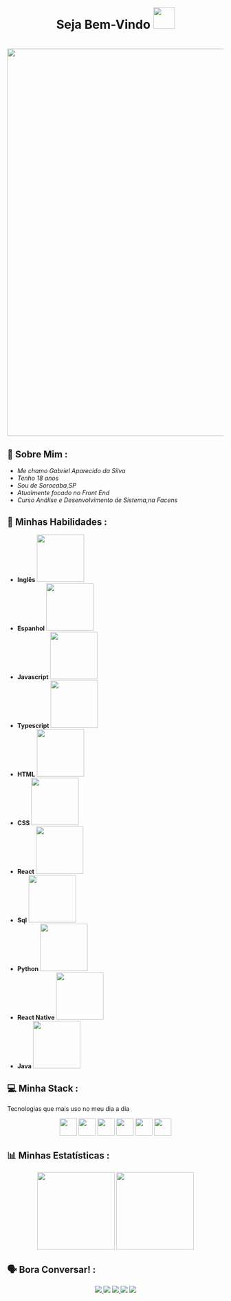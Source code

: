 <h1 align="center"> Seja Bem-Vindo <img src="https://media.giphy.com/media/JUq9ohFN2eSLJllrkd/giphy.gif" width="50px"><h1/>

 <img align="center" src="https://ipcsdemo.files.wordpress.com/2016/03/jarvis-iron-man.gif?w=810&h=241" width="900px">
  
  
  ## 👀 Sobre Mim :
   - *Me chamo Gabriel Aparecido da Silva*
   - *Tenho 18 anos* 
   - *Sou de Sorocaba,SP*
   - *Atualmente focado no Front End* 
   - *Curso Análise e Desenvolvimento de Sistema,na Facens*
  
 ## 📃 Minhas Habilidades :
   - **Inglês** <img src="https://media.giphy.com/media/kgwQ2s11mTtq4R9Lvl/giphy.gif" width="110px">
   - **Espanhol** <img src="https://media.giphy.com/media/i3SYRD2ktNeg709bsk/giphy.gif" width="110px">
   - **Javascript** <img src="https://media.giphy.com/media/Vobs3cUXbM3OIVhZev/giphy.gif" width="110px">
   - **Typescript** <img src="https://media.giphy.com/media/Vobs3cUXbM3OIVhZev/giphy.gif" width="110px">
   - **HTML** <img src="https://media.giphy.com/media/Vobs3cUXbM3OIVhZev/giphy.gif" width="110px">
   - **CSS** <img src="https://media.giphy.com/media/Vobs3cUXbM3OIVhZev/giphy.gif" width="110px">
   - **React** <img src="https://media.giphy.com/media/Vobs3cUXbM3OIVhZev/giphy.gif" width="110px">
   - **Sql** <img src="https://media.giphy.com/media/i3SYRD2ktNeg709bsk/giphy.gif" width="110px">
   - **Python** <img src="https://media.giphy.com/media/i3SYRD2ktNeg709bsk/giphy.gif" width="110px">
   - **React Native** <img src="https://media.giphy.com/media/i3SYRD2ktNeg709bsk/giphy.gif" width="110px">
   - **Java** <img src="https://media.giphy.com/media/i3SYRD2ktNeg709bsk/giphy.gif" width="110px">
  
 ## 💻 Minha Stack : 
   Tecnologias que mais uso no meu dia a dia
   <div align="center">
    <img src="https://media.giphy.com/media/eNAsjO55tPbgaor7ma/giphy.gif" width="40px">
    <img src="https://media.giphy.com/media/kH1DBkPNyZPOk0BxrM/giphy.gif" width="40px">
    <img src="https://media.giphy.com/media/KzJkzjggfGN5Py6nkT/giphy.gif" width="40px">
    <img src="https://media.giphy.com/media/Ri2TUcKlaOcaDBxFpY/giphy.gif" width="40px">
    <img src="https://media.giphy.com/media/XAxylRMCdpbEWUAvr8/giphy.gif" width="40px">
    <img src="https://media.giphy.com/media/fsEaZldNC8A1PJ3mwp/giphy.gif" width="40px">
  </div> 
     
  ## 📊 Minhas Estatísticas :
     
  <div align="center">
   <img height="180em" src="https://github-readme-stats.vercel.app/api/top-langs/?username=Gabriel-Aparecido03&layout=compact&langs_count=7&theme=react&hide_border=true"/>
   <img height="180em" src="https://github-readme-stats.vercel.app/api?username=Gabriel-Aparecido03&show_icons=true&theme=react&include_all_commits=true&count_private=true&hide_border=true"/>
  </div>
  
  ##  🗣️ Bora Conversar! : 
  <div align="center">
    <a href="https://twitter.com/gbr_aparecido" target="_blank"><img src="https://img.shields.io/badge/Twitter-2CA5E0?style=for-the-badge&logo=twitter&logoColor=white" target="_blank">
     <a href="https://github.com/Gabriel-Aparecido03"><img src="https://img.shields.io/badge/-Github-%23333?style=for-the-badge&logo=github&logoColor=white" target="_blank"></a>
     <a href="https://www.instagram.com/__gabriel.ap/" target="_blank"><img src="https://img.shields.io/badge/-Instagram-%23E4405F?style=for-the-badge&logo=instagram&logoColor=white" target="_blank">
       <a href="mailto:gabriel.aparecido.silva03@gmail.com"><img src="https://img.shields.io/badge/-Gmail-ff9800?style=for-the-badge&logo=gmail&logoColor=white" target="_blank"></a>
       <a href="https://www.linkedin.com/in/gabriel-aparecido-da-silva-a85099228/" target="_blank"><img src="https://img.shields.io/badge/-LinkedIn-%230077B5?style=for-the-badge&logo=linkedin&logoColor=white" target="_blank"></a>
 </div>
